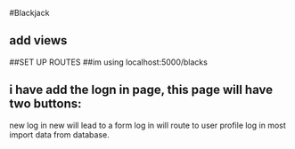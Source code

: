 #Blackjack
## add views
##SET UP ROUTES
##im using localhost:5000/blacks
## i have add the logn in page, this page will have two buttons:
new 
log in
new will lead to a form 
log in will route to user profile
log in most import data from database.

